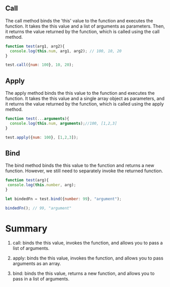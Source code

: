 ## Call

The call method binds the 'this' value to the function and executes the function. It takes the this value and a list of arguments as parameters. Then, it returns the value returned by the function, which is called using the call method.

```Javascript
function test(arg1, arg2){
  console.log(this.num, arg1, arg2); // 100, 10, 20
}

test.call({num: 100}, 10, 20);
```

## Apply

The apply method binds the this value to the function and executes the function. It takes the this value and a single array object as parameters, and it returns the value returned by the function, which is called using the apply method.

```Javascript
function test(...arguments){
  console.log(this.num, arguments);//100, [1,2,3]
}

test.apply({num: 100}, [1,2,3]);
```

## Bind

The bind method binds the this value to the function and returns a new function. However, we still need to separately invoke the returned function.

```Javascript
function test(arg){
 console.log(this.number, arg);
}

let bindedFn = test.bind({number: 99}, "argument");

bindedFn(); // 99, "argument"
```

# Summary

1. call: binds the this value, invokes the function, and allows you to pass a list of arguments.

2. apply: binds the this value, invokes the function, and allows you to pass arguments as an array.

3. bind: binds the this value, returns a new function, and allows you to pass in a list of arguments.

